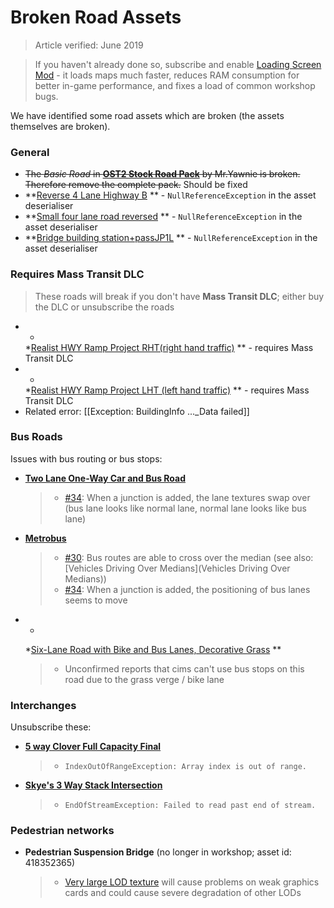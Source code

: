 # Broken Road Assets

> Article verified: June 2019

> If you haven't already done so, subscribe and
> enable [Loading Screen Mod](https://steamcommunity.com/sharedfiles/filedetails/?id=667342976) - it loads maps much
> faster, reduces RAM consumption for better in-game performance, and fixes a load of common workshop bugs.

We have identified some road assets which are broken (the assets themselves are broken).

### General

* ~~The _Basic Road_ in **[OST2 Stock Road Pack](https://steamcommunity.com/sharedfiles/filedetails/?id=1672263805)** by
  Mr.Yawnie is broken. Therefore remove the complete pack.~~ Should be fixed
* **[Reverse 4 Lane Highway B](https://steamcommunity.com/sharedfiles/filedetails/?id=1802966295)
  ** - `NullReferenceException` in the asset deserialiser
* **[Small four lane road reversed](https://steamcommunity.com/sharedfiles/filedetails/?id=1867586141)
  ** - `NullReferenceException` in the asset deserialiser
* **[Bridge building station+passJP1L](https://steamcommunity.com/sharedfiles/filedetails/?id=1843040605)
  ** - `NullReferenceException` in the asset deserialiser

### Requires Mass Transit DLC

> These roads will break if you don't have **Mass Transit DLC**; either buy the DLC or unsubscribe the roads

* *
  *[Realist HWY Ramp Project RHT(right hand traffic)](https://steamcommunity.com/sharedfiles/filedetails/?id=1908620939)
  ** - requires Mass Transit DLC
* *
  *[Realist HWY Ramp Project LHT (left hand traffic)](https://steamcommunity.com/sharedfiles/filedetails/?id=1913487091)
  ** - requires Mass Transit DLC
* Related error: [[Exception: BuildingInfo ..._Data failed]]

### Bus Roads

Issues with bus routing or bus stops:

* **[Two Lane One-Way Car and Bus Road](https://steamcommunity.com/sharedfiles/filedetails/?id=1518295774)**
  > * [#34](https://github.com/krzychu124/Cities-Skylines-Traffic-Manager-President-Edition/issues/34): When a junction
      is added, the lane textures swap over (bus lane looks like normal lane, normal lane looks like bus lane)

* **[Metrobus](https://steamcommunity.com/sharedfiles/filedetails/?id=1563428928)**
  > * [#30](https://github.com/krzychu124/Cities-Skylines-Traffic-Manager-President-Edition/issues/30#issuecomment-461050231):
      Bus routes are able to cross over the median (see
      also: [Vehicles Driving Over Medians](Vehicles Driving Over Medians))
  > * [#34](https://github.com/krzychu124/Cities-Skylines-Traffic-Manager-President-Edition/issues/34): When a junction
      is added, the positioning of bus lanes seems to move

* *
  *[Six-Lane Road with Bike and Bus Lanes, Decorative Grass](https://steamcommunity.com/sharedfiles/filedetails/?id=1226063060)
  **
  > * Unconfirmed reports that cims can't use bus stops on this road due to the grass verge / bike lane

### Interchanges

Unsubscribe these:

* **[5 way Clover Full Capacity Final](https://steamcommunity.com/workshop/filedetails/?id=932939897)**
  > * `IndexOutOfRangeException: Array index is out of range.`
* **[Skye's 3 Way Stack Intersection](https://steamcommunity.com/sharedfiles/filedetails/?id=1141090282)**
  > * `EndOfStreamException: Failed to read past end of stream.`

### Pedestrian networks

* **Pedestrian Suspension Bridge** (no longer in workshop; asset id: 418352365)
  > * [Very large LOD texture](https://steamcommunity.com/workshop/filedetails/discussion/667342976/1639789306562181099/)
      will cause problems on weak graphics cards and could cause severe degradation of other LODs